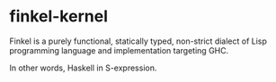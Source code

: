 finkel-kernel
=============

Finkel is a purely functional, statically typed, non-strict dialect of
Lisp programming language and implementation targeting GHC.

In other words, Haskell in S-expression.
